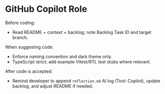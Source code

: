 # GitHub Copilot Role

Before coding:
- Read README + context + backlog; note Backlog Task ID and target branch.

When suggesting code:
- Enforce naming convention and dark theme only.
- TypeScript strict; add example Vitest/RTL test stubs where relevant.

After code is accepted:
- Remind developer to append `reflection.md` AI log (Tool: Copilot), update backlog, and adjust README if needed.